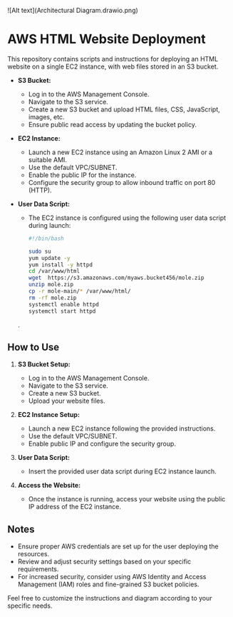 

![Alt text](Architectural Diagram.drawio.png)

# AWS HTML Website Deployment

This repository contains scripts and instructions for deploying an HTML website on a single EC2 instance, with web files stored in an S3 bucket.

- **S3 Bucket:**
  - Log in to the AWS Management Console.
  - Navigate to the S3 service.
  - Create a new S3 bucket and upload HTML files, CSS, JavaScript, images, etc.
  - Ensure public read access by updating the bucket policy.

- **EC2 Instance:**
  - Launch a new EC2 instance using an Amazon Linux 2 AMI or a suitable AMI.
  - Use the default VPC/SUBNET.
  - Enable the public IP for the instance.
  - Configure the security group to allow inbound traffic on port 80 (HTTP).

- **User Data Script:**
  - The EC2 instance is configured using the following user data script during launch:
    ```bash
    #!/bin/bash

    sudo su
    yum update -y
    yum install -y httpd
    cd /var/www/html
    wget  https://s3.amazonaws.com/myaws.bucket456/mole.zip
    unzip mole.zip
    cp -r mole-main/* /var/www/html/
    rm -rf mole.zip
    systemctl enable httpd
    systemctl start httpd
    ```
  .

## How to Use

1. **S3 Bucket Setup:**
   - Log in to the AWS Management Console.
   - Navigate to the S3 service.
   - Create a new S3 bucket.
   - Upload your website files.

2. **EC2 Instance Setup:**
   - Launch a new EC2 instance following the provided instructions.
   - Use the default VPC/SUBNET.
   - Enable public IP and configure the security group.

3. **User Data Script:**
   - Insert the provided user data script during EC2 instance launch.

4. **Access the Website:**
   - Once the instance is running, access your website using the public IP address of the EC2 instance.

## Notes

- Ensure proper AWS credentials are set up for the user deploying the resources.
- Review and adjust security settings based on your specific requirements.
- For increased security, consider using AWS Identity and Access Management (IAM) roles and fine-grained S3 bucket policies.

Feel free to customize the instructions and diagram according to your specific needs.
